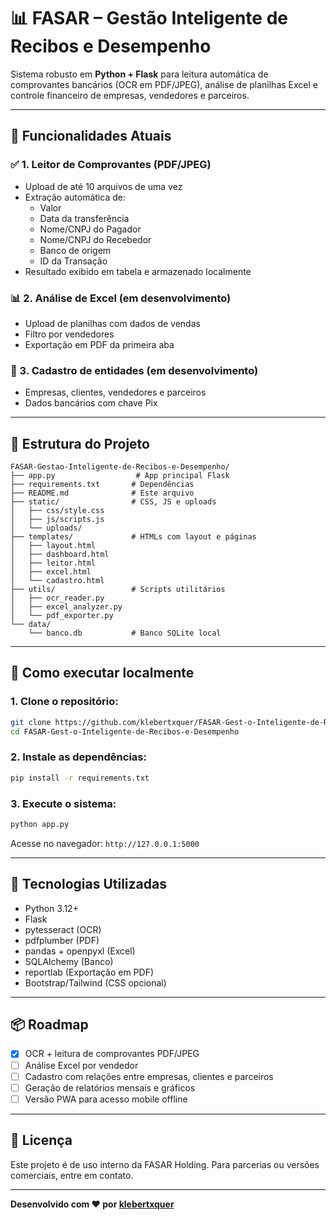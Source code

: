 # 📊 FASAR – Gestão Inteligente de Recibos e Desempenho

Sistema robusto em **Python + Flask** para leitura automática de comprovantes bancários (OCR em PDF/JPEG), análise de planilhas Excel e controle financeiro de empresas, vendedores e parceiros.

---

## 🔧 Funcionalidades Atuais

### ✅ 1. Leitor de Comprovantes (PDF/JPEG)
- Upload de até 10 arquivos de uma vez
- Extração automática de:
  - Valor
  - Data da transferência
  - Nome/CNPJ do Pagador
  - Nome/CNPJ do Recebedor
  - Banco de origem
  - ID da Transação
- Resultado exibido em tabela e armazenado localmente

### 📊 2. Análise de Excel (em desenvolvimento)
- Upload de planilhas com dados de vendas
- Filtro por vendedores
- Exportação em PDF da primeira aba

### 🏢 3. Cadastro de entidades (em desenvolvimento)
- Empresas, clientes, vendedores e parceiros
- Dados bancários com chave Pix

---

## 📁 Estrutura do Projeto

```
FASAR-Gestao-Inteligente-de-Recibos-e-Desempenho/
├── app.py                  # App principal Flask
├── requirements.txt       # Dependências
├── README.md              # Este arquivo
├── static/                # CSS, JS e uploads
│   ├── css/style.css
│   ├── js/scripts.js
│   └── uploads/
├── templates/             # HTMLs com layout e páginas
│   ├── layout.html
│   ├── dashboard.html
│   ├── leitor.html
│   ├── excel.html
│   └── cadastro.html
├── utils/                 # Scripts utilitários
│   ├── ocr_reader.py
│   ├── excel_analyzer.py
│   └── pdf_exporter.py
└── data/
    └── banco.db           # Banco SQLite local
```

---

## 🚀 Como executar localmente

### 1. Clone o repositório:
```bash
git clone https://github.com/klebertxquer/FASAR-Gest-o-Inteligente-de-Recibos-e-Desempenho.git
cd FASAR-Gest-o-Inteligente-de-Recibos-e-Desempenho
```

### 2. Instale as dependências:
```bash
pip install -r requirements.txt
```

### 3. Execute o sistema:
```bash
python app.py
```

Acesse no navegador: `http://127.0.0.1:5000`

---

## 🧠 Tecnologias Utilizadas
- Python 3.12+
- Flask
- pytesseract (OCR)
- pdfplumber (PDF)
- pandas + openpyxl (Excel)
- SQLAlchemy (Banco)
- reportlab (Exportação em PDF)
- Bootstrap/Tailwind (CSS opcional)

---

## 📦 Roadmap
- [x] OCR + leitura de comprovantes PDF/JPEG
- [ ] Análise Excel por vendedor
- [ ] Cadastro com relações entre empresas, clientes e parceiros
- [ ] Geração de relatórios mensais e gráficos
- [ ] Versão PWA para acesso mobile offline

---

## 🔐 Licença
Este projeto é de uso interno da FASAR Holding. Para parcerias ou versões comerciais, entre em contato.

---

**Desenvolvido com ❤️ por [klebertxquer](https://github.com/klebertxquer)**

